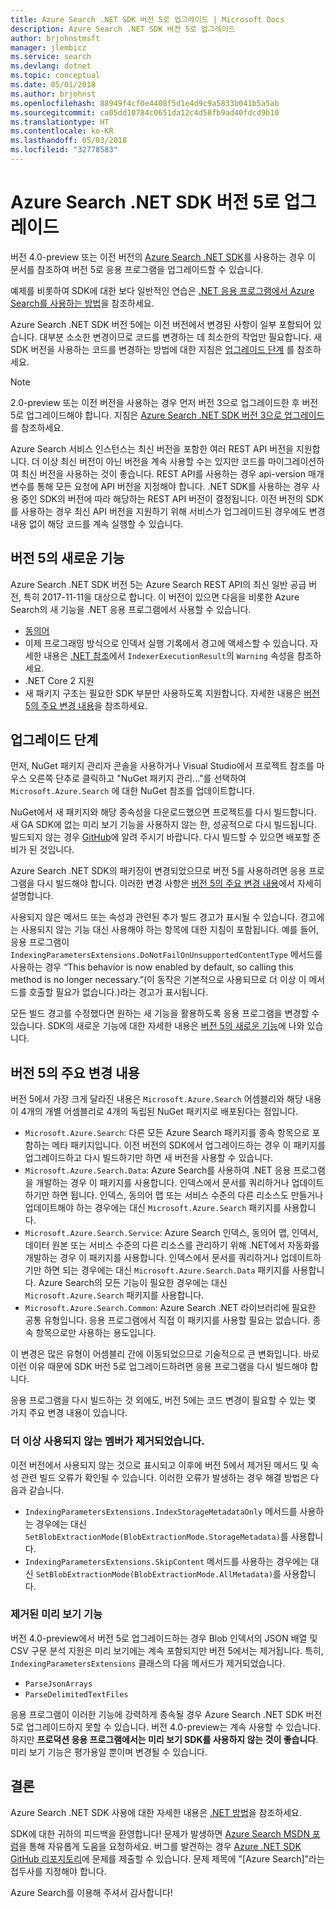 ```yaml
---
title: Azure Search .NET SDK 버전 5로 업그레이드 | Microsoft Docs
description: Azure Search .NET SDK 버전 5로 업그레이드
author: brjohnstmsft
manager: jlembicz
ms.service: search
ms.devlang: dotnet
ms.topic: conceptual
ms.date: 05/01/2018
ms.author: brjohnst
ms.openlocfilehash: 88949f4cf0e4408f5d1e4d9c9a5833b041b5a5ab
ms.sourcegitcommit: ca05dd10784c0651da12c4d58fb9ad40fdcd9b10
ms.translationtype: HT
ms.contentlocale: ko-KR
ms.lasthandoff: 05/03/2018
ms.locfileid: "32778583"
---
```

# <a name="upgrading-to-the-azure-search-net-sdk-version-5"></a>Azure Search .NET SDK 버전 5로 업그레이드
버전 4.0-preview 또는 이전 버전의 [Azure Search .NET SDK](https://aka.ms/search-sdk)를 사용하는 경우 이 문서를 참조하여 버전 5로 응용 프로그램을 업그레이드할 수 있습니다.

예제를 비롯하여 SDK에 대한 보다 일반적인 연습은 [.NET 응용 프로그램에서 Azure Search를 사용하는 방법](search-howto-dotnet-sdk.md)을 참조하세요.

Azure Search .NET SDK 버전 5에는 이전 버전에서 변경된 사항이 일부 포함되어 있습니다. 대부분 소소한 변경이므로 코드를 변경하는 데 최소한의 작업만 필요합니다. 새 SDK 버전을 사용하는 코드를 변경하는 방법에 대한 지침은 [업그레이드 단계](#UpgradeSteps) 를 참조하세요.

> [!NOTE]
> 2.0-preview 또는 이전 버전을 사용하는 경우 먼저 버전 3으로 업그레이드한 후 버전 5로 업그레이드해야 합니다. 지침은 [Azure Search .NET SDK 버전 3으로 업그레이드](search-dotnet-sdk-migration.md)를 참조하세요.
>
> Azure Search 서비스 인스턴스는 최신 버전을 포함한 여러 REST API 버전을 지원합니다. 더 이상 최신 버전이 아닌 버전을 계속 사용할 수는 있지만 코드를 마이그레이션하여 최신 버전을 사용하는 것이 좋습니다. REST API를 사용하는 경우 api-version 매개 변수를 통해 모든 요청에 API 버전을 지정해야 합니다. .NET SDK를 사용하는 경우 사용 중인 SDK의 버전에 따라 해당하는 REST API 버전이 결정됩니다. 이전 버전의 SDK를 사용하는 경우 최신 API 버전을 지원하기 위해 서비스가 업그레이드된 경우에도 변경 내용 없이 해당 코드를 계속 실행할 수 있습니다.

<a name="WhatsNew"></a>

## <a name="whats-new-in-version-5"></a>버전 5의 새로운 기능
Azure Search .NET SDK 버전 5는 Azure Search REST API의 최신 일반 공급 버전, 특히 2017-11-11을 대상으로 합니다. 이 버전이 있으면 다음을 비롯한 Azure Search의 새 기능을 .NET 응용 프로그램에서 사용할 수 있습니다.

* [동의어](search-synonyms.md)
* 이제 프로그래밍 방식으로 인덱서 실행 기록에서 경고에 액세스할 수 있습니다. 자세한 내용은 [.NET 참조](https://docs.microsoft.com/dotnet/api/microsoft.azure.search.models.indexerexecutionresult?view=azure-dotnet)에서 `IndexerExecutionResult`의 `Warning` 속성을 참조하세요.
* .NET Core 2 지원
* 새 패키지 구조는 필요한 SDK 부분만 사용하도록 지원합니다. 자세한 내용은 [버전 5의 주요 변경 내용](#ListOfChanges)을 참조하세요.

<a name="UpgradeSteps"></a>

## <a name="steps-to-upgrade"></a>업그레이드 단계
먼저, NuGet 패키지 관리자 콘솔을 사용하거나 Visual Studio에서 프로젝트 참조를 마우스 오른쪽 단추로 클릭하고 "NuGet 패키지 관리..."를 선택하여 `Microsoft.Azure.Search` 에 대한 NuGet 참조를 업데이트합니다.

NuGet에서 새 패키지와 해당 종속성을 다운로드했으면 프로젝트를 다시 빌드합니다. 새 GA SDK에 없는 미리 보기 기능을 사용하지 않는 한, 성공적으로 다시 빌드됩니다. 빌드되지 않는 경우 [GitHub](https://github.com/azure/azure-sdk-for-net/issues)에 알려 주시기 바랍니다. 다시 빌드할 수 있으면 배포할 준비가 된 것입니다.

Azure Search .NET SDK의 패키징이 변경되었으므로 버전 5를 사용하려면 응용 프로그램을 다시 빌드해야 합니다. 이러한 변경 사항은 [버전 5의 주요 변경 내용](#ListOfChanges)에서 자세히 설명합니다.

사용되지 않은 메서드 또는 속성과 관련된 추가 빌드 경고가 표시될 수 있습니다. 경고에는 사용되지 않는 기능 대신 사용해야 하는 항목에 대한 지침이 포함됩니다. 예를 들어, 응용 프로그램이 `IndexingParametersExtensions.DoNotFailOnUnsupportedContentType` 메서드를 사용하는 경우 “This behavior is now enabled by default, so calling this method is no longer necessary.”(이 동작은 기본적으로 사용되므로 더 이상 이 메서드를 호출할 필요가 없습니다.)라는 경고가 표시됩니다.

모든 빌드 경고를 수정했다면 원하는 새 기능을 활용하도록 응용 프로그램을 변경할 수 있습니다. SDK의 새로운 기능에 대한 자세한 내용은 [버전 5의 새로운 기능](#WhatsNew)에 나와 있습니다.

<a name="ListOfChanges"></a>

## <a name="breaking-changes-in-version-5"></a>버전 5의 주요 변경 내용
버전 5에서 가장 크게 달라진 내용은 `Microsoft.Azure.Search` 어셈블리와 해당 내용이 4개의 개별 어셈블리로 4개의 독립된 NuGet 패키지로 배포된다는 점입니다.

 - `Microsoft.Azure.Search`: 다른 모든 Azure Search 패키지를 종속 항목으로 포함하는 메타 패키지입니다. 이전 버전의 SDK에서 업그레이드하는 경우 이 패키지를 업그레이드하고 다시 빌드하기만 하면 새 버전을 사용할 수 있습니다.
 - `Microsoft.Azure.Search.Data`: Azure Search를 사용하여 .NET 응용 프로그램을 개발하는 경우 이 패키지를 사용합니다. 인덱스에서 문서를 쿼리하거나 업데이트하기만 하면 됩니다. 인덱스, 동의어 맵 또는 서비스 수준의 다른 리소스도 만들거나 업데이트해야 하는 경우에는 대신 `Microsoft.Azure.Search` 패키지를 사용합니다.
 - `Microsoft.Azure.Search.Service`: Azure Search 인덱스, 동의어 맵, 인덱서, 데이터 원본 또는 서비스 수준의 다른 리소스를 관리하기 위해 .NET에서 자동화를 개발하는 경우 이 패키지를 사용합니다. 인덱스에서 문서를 쿼리하거나 업데이트하기만 하면 되는 경우에는 대신 `Microsoft.Azure.Search.Data` 패키지를 사용합니다. Azure Search의 모든 기능이 필요한 경우에는 대신 `Microsoft.Azure.Search` 패키지를 사용합니다.
 - `Microsoft.Azure.Search.Common`: Azure Search .NET 라이브러리에 필요한 공통 유형입니다. 응용 프로그램에서 직접 이 패키지를 사용할 필요는 없습니다. 종속 항목으로만 사용하는 용도입니다.
 
이 변경은 많은 유형이 어셈블리 간에 이동되었으므로 기술적으로 큰 변화입니다. 바로 이런 이유 때문에 SDK 버전 5로 업그레이드하려면 응용 프로그램을 다시 빌드해야 합니다.

응용 프로그램을 다시 빌드하는 것 외에도, 버전 5에는 코드 변경이 필요할 수 있는 몇 가지 주요 변경 내용이 있습니다.

### <a name="removed-obsolete-members"></a>더 이상 사용되지 않는 멤버가 제거되었습니다.

이전 버전에서 사용되지 않는 것으로 표시되고 이후에 버전 5에서 제거된 메서드 및 속성 관련 빌드 오류가 확인될 수 있습니다. 이러한 오류가 발생하는 경우 해결 방법은 다음과 같습니다.

- `IndexingParametersExtensions.IndexStorageMetadataOnly` 메서드를 사용하는 경우에는 대신 `SetBlobExtractionMode(BlobExtractionMode.StorageMetadata)`를 사용합니다.
- `IndexingParametersExtensions.SkipContent` 메서드를 사용하는 경우에는 대신 `SetBlobExtractionMode(BlobExtractionMode.AllMetadata)`를 사용합니다.

### <a name="removed-preview-features"></a>제거된 미리 보기 기능

버전 4.0-preview에서 버전 5로 업그레이드하는 경우 Blob 인덱서의 JSON 배열 및 CSV 구문 분석 지원은 미리 보기에는 계속 포함되지만 버전 5에서는 제거됩니다. 특히, `IndexingParametersExtensions` 클래스의 다음 메서드가 제거되었습니다.

- `ParseJsonArrays`
- `ParseDelimitedTextFiles`

응용 프로그램이 이러한 기능에 강력하게 종속될 경우 Azure Search .NET SDK 버전 5로 업그레이드하지 못할 수 있습니다. 버전 4.0-preview는 계속 사용할 수 있습니다. 하지만 **프로덕션 응용 프로그램에서는 미리 보기 SDK를 사용하지 않는 것이 좋습니다**. 미리 보기 기능은 평가용일 뿐이며 변경될 수 있습니다.

## <a name="conclusion"></a>결론
Azure Search .NET SDK 사용에 대한 자세한 내용은 [.NET 방법](search-howto-dotnet-sdk.md)을 참조하세요.

SDK에 대한 귀하의 피드백을 환영합니다! 문제가 발생하면 [Azure Search MSDN 포럼](https://social.msdn.microsoft.com/Forums/azure/home?forum=azuresearch)을 통해 자유롭게 도움을 요청하세요. 버그를 발견하는 경우 [Azure .NET SDK GitHub 리포지토리](https://github.com/Azure/azure-sdk-for-net/issues)에 문제를 제출할 수 있습니다. 문제 제목에 "[Azure Search]"라는 접두사를 지정해야 합니다.

Azure Search를 이용해 주셔서 감사합니다!
